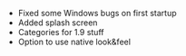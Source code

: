 - Fixed some Windows bugs on first startup
- Added splash screen
- Categories for 1.9 stuff
- Option to use native look&feel